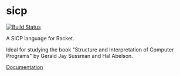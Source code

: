 sicp
====

[![Build Status](https://travis-ci.org/sicp-lang/sicp.png?branch=master)](https://travis-ci.org/sicp-lang/sicp)

A SICP language for Racket.

Ideal for studying the book "Structure and Interpretation of Computer Programs" 
by Gerald Jay Sussman and Hal Abelson.

[Documentation](https://docs.racket-lang.org/sicp-manual/)
